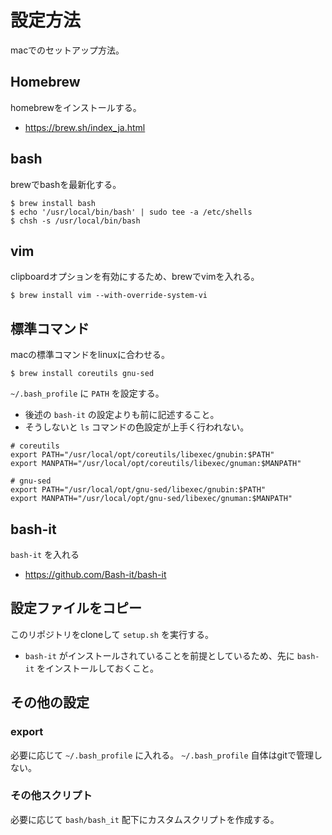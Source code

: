 # 設定方法

macでのセットアップ方法。

## Homebrew

homebrewをインストールする。

- https://brew.sh/index_ja.html

## bash

brewでbashを最新化する。

```
$ brew install bash
$ echo '/usr/local/bin/bash' | sudo tee -a /etc/shells
$ chsh -s /usr/local/bin/bash
```

## vim

clipboardオプションを有効にするため、brewでvimを入れる。

```
$ brew install vim --with-override-system-vi
```

## 標準コマンド

macの標準コマンドをlinuxに合わせる。

```
$ brew install coreutils gnu-sed
```

`~/.bash_profile` に `PATH` を設定する。

* 後述の `bash-it` の設定よりも前に記述すること。
* そうしないと `ls` コマンドの色設定が上手く行われない。

```
# coreutils
export PATH="/usr/local/opt/coreutils/libexec/gnubin:$PATH"
export MANPATH="/usr/local/opt/coreutils/libexec/gnuman:$MANPATH"

# gnu-sed
export PATH="/usr/local/opt/gnu-sed/libexec/gnubin:$PATH"
export MANPATH="/usr/local/opt/gnu-sed/libexec/gnuman:$MANPATH"
```

## bash-it

`bash-it` を入れる

* https://github.com/Bash-it/bash-it

## 設定ファイルをコピー

このリポジトリをcloneして `setup.sh` を実行する。

* `bash-it` がインストールされていることを前提としているため、先に `bash-it` をインストールしておくこと。

## その他の設定

### export

必要に応じて `~/.bash_profile` に入れる。 `~/.bash_profile` 自体はgitで管理しない。

### その他スクリプト

必要に応じて `bash/bash_it` 配下にカスタムスクリプトを作成する。
